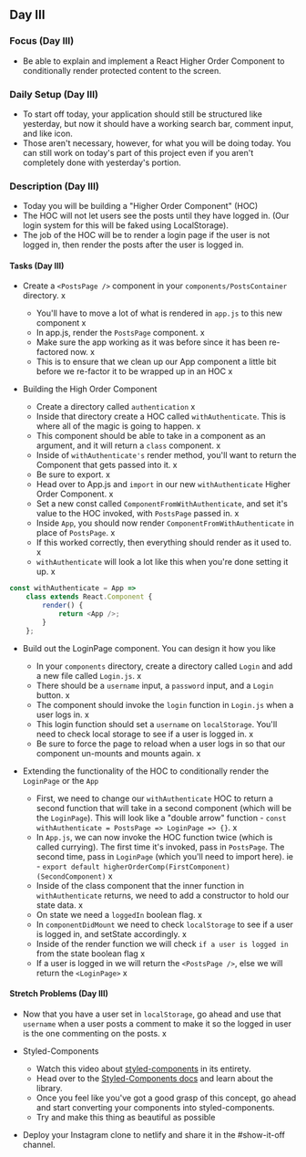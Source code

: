 ## Day III

### Focus (Day III)

- Be able to explain and implement a React Higher Order Component to conditionally render protected content to the screen.

### Daily Setup (Day III)

- To start off today, your application should still be structured like yesterday, but now it should have a working search bar, comment input, and like icon.
- Those aren't necessary, however, for what you will be doing today. You can still work on today's part of this project even if you aren't completely done with yesterday's portion.

### Description (Day III)

- Today you will be building a "Higher Order Component" (HOC)
- The HOC will not let users see the posts until they have logged in. (Our login system for this will be faked using LocalStorage).
- The job of the HOC will be to render a login page if the user is not logged in, then render the posts after the user is logged in.

#### Tasks (Day III)

- Create a `<PostsPage />` component in your `components/PostsContainer` directory. x

  - You'll have to move a lot of what is rendered in `app.js` to this new component x
  - In app.js, render the `PostsPage` component. x
  - Make sure the app working as it was before since it has been re-factored now. x
  - This is to ensure that we clean up our App component a little bit before we re-factor it to be wrapped up in an HOC x

- Building the High Order Component

  - Create a directory called `authentication` x
  - Inside that directory create a HOC called `withAuthenticate`. This is where all of the magic is going to happen. x
  - This component should be able to take in a component as an argument, and it will return a `class` component. x
  - Inside of `withAuthenticate's` render method, you'll want to return the Component that gets passed into it. x
  - Be sure to export. x
  - Head over to App.js and `import` in our new `withAuthenticate` Higher Order Component. x
  - Set a new const called `ComponentFromWithAuthenticate`, and set it's value to the HOC invoked, with `PostsPage` passed in. x
  - Inside `App`, you should now render `ComponentFromWithAuthenticate` in place of `PostsPage`. x
  - If this worked correctly, then everything should render as it used to. x
  - `withAuthenticate` will look a lot like this when you're done setting it up. x

```js
const withAuthenticate = App =>
	class extends React.Component {
		render() {
			return <App />;
		}
	};
```

- Build out the LoginPage component. You can design it how you like

  - In your `components` directory, create a directory called `Login` and add a new file called `Login.js`. x
  - There should be a `username` input, a `password` input, and a `Login` button. x
  - The component should invoke the `login` function in `Login.js` when a user logs in. x
  - This login function should set a `username` on `localStorage`. You'll need to check local storage to see if a user is logged in. x
  - Be sure to force the page to reload when a user logs in so that our component un-mounts and mounts again. x

- Extending the functionality of the HOC to conditionally render the `LoginPage` or the `App`

  - First, we need to change our `withAuthenticate` HOC to return a second function that will take in a second component (which will be the `LoginPage`). This will look like a "double arrow" function - `const withAuthenticate = PostsPage => LoginPage => {}`. x
  - In `App.js`, we can now invoke the HOC function twice (which is called currying). The first time it's invoked, pass in `PostsPage`. The second time, pass in `LoginPage` (which you'll need to import here). ie - `export default higherOrderComp(FirstComponent)(SecondComponent)` x
  - Inside of the class component that the inner function in `withAuthenticate` returns, we need to add a constructor to hold our state data. x
  - On state we need a `loggedIn` boolean flag. x
  - In `componentDidMount` we need to check `localStorage` to see if a user is logged in, and setState accordingly. x
  - Inside of the render function we will check `if a user is logged in` from the state boolean flag x
  - If a user is logged in we will return the `<PostsPage />`, else we will return the `<LoginPage>` x

#### Stretch Problems (Day III)

- Now that you have a user set in `localStorage`, go ahead and use that `username` when a user posts a comment to make it so the logged in user is the one commenting on the posts. x
- Styled-Components

  - Watch this video about [styled-components](https://youtu.be/bIK2NwoK9xk) in its entirety.
  - Head over to the [Styled-Components docs](https://www.styled-components.com/) and learn about the library.
  - Once you feel like you've got a good grasp of this concept, go ahead and start converting your components into styled-components.
  - Try and make this thing as beautiful as possible

- Deploy your Instagram clone to netlify and share it in the #show-it-off channel.
